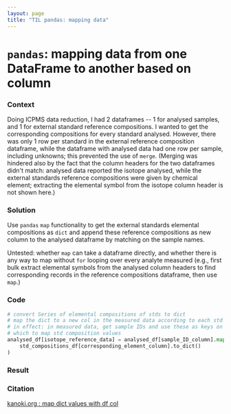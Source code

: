 ```yaml
---
layout: page
title: "TIL pandas: mapping data"
---
```



# `pandas`: mapping data from one DataFrame to another based on column


### Context
Doing ICPMS data reduction, I had 2 dataframes -- 1 for analysed samples, and 1 
for external standard reference compositions. I wanted to get the corresponding 
compositions for every standard analysed. However, there was only 1 row per 
standard in the external reference composition dataframe, while the dataframe 
with analysed data had one row per sample, including unknowns; this prevented 
the use of `merge`. (Merging was hindered also by the fact that the column 
headers for the two dataframes didn't match: analysed data reported the isotope 
analysed, while the external standards reference compositions were given by 
chemical element; extracting the elemental symbol from the isotope column 
header is not shown here.)


### Solution
Use `pandas` `map` functionality to get the external standards elemental 
compositions as `dict` and append these reference compositions as new column to 
the analysed dataframe by matching on the sample names.


Untested: whether `map` can take a dataframe directly, and whether there is any 
way to map without `for` looping over every analyte measured (e.g., first bulk 
extract elemental symbols from the analysed column headers to find 
corresponding records in the reference compositions dataframe, then use `map`.)


### Code
```python
# convert Series of elemental compositions of stds to dict
# map the dict to a new col in the measured data according to each std's ID
# in effect: in measured data, get sample IDs and use these as keys on 
# which to map std composition values
analysed_df[isotope_reference_data] = analysed_df[sample_ID_column].map(
    std_compositions_df[corresponding_element_column].to_dict()
)
```


### Result


### Citation
[kanoki.org : map dict values with df col](https://kanoki.org/2019/04/06/pandas-map-dictionary-values-with-dataframe-columns/)
